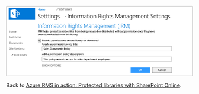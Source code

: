 ![](../Image/AzRMS_StoryboardSPO_2.PNG)

Back to [Azure RMS in action: Protected libraries with SharePoint Online](http://technet.microsoft.com/library/jj585026.aspx#BKMK_Example_SharePoint).


